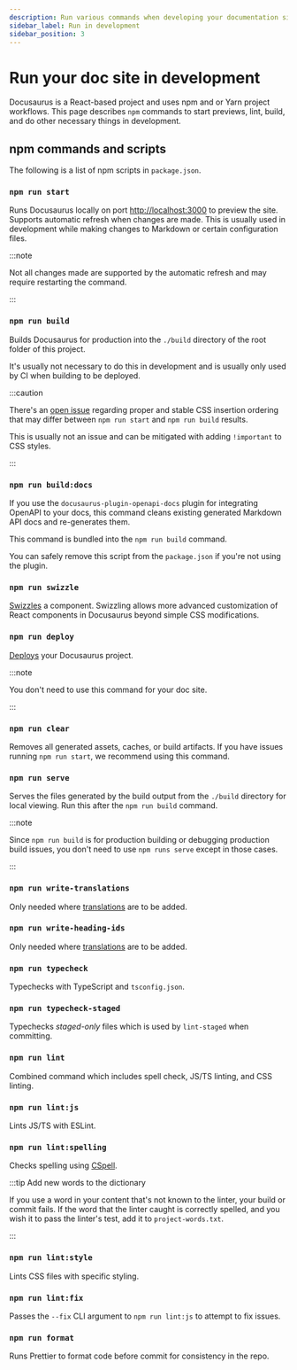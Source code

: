 ```yaml
---
description: Run various commands when developing your documentation site.
sidebar_label: Run in development
sidebar_position: 3
---
```


# Run your doc site in development

Docusaurus is a React-based project and uses npm and or Yarn project workflows.
This page describes `npm` commands to start previews, lint, build, and do other
necessary things in development.

## npm commands and scripts

The following is a list of npm scripts in `package.json`.

### `npm run start`

Runs Docusaurus locally on port <http://localhost:3000> to preview the site.
Supports automatic refresh when changes are made. This is usually used in
development while making changes to Markdown or certain configuration files.

:::note

Not all changes made are supported by the automatic refresh and may require
restarting the command.

:::

### `npm run build`

Builds Docusaurus for production into the `./build` directory of the root folder
of this project.

It's usually not necessary to do this in development and is usually only used by
CI when building to be deployed.

:::caution

There's an [open issue](https://github.com/facebook/docusaurus/issues/3678)
regarding proper and stable CSS insertion ordering that may differ between
`npm run start` and `npm run build` results.

This is usually not an issue and can be mitigated with adding `!important` to
CSS styles.

:::

### `npm run build:docs`

If you use the `docusaurus-plugin-openapi-docs` plugin for integrating OpenAPI
to your docs, this command cleans existing generated Markdown API docs and
re-generates them.

This command is bundled into the `npm run build` command.

You can safely remove this script from the `package.json` if you're not using
the plugin.

### `npm run swizzle`

[Swizzles](https://docusaurus.io/docs/swizzling) a component. Swizzling allows
more advanced customization of React components in Docusaurus beyond simple CSS
modifications.

### `npm run deploy`

[Deploys](https://docusaurus.io/docs/deployment#deploying-to-github-pages) your
Docusaurus project.

:::note

You don't need to use this command for your doc site.

:::

### `npm run clear`

Removes all generated assets, caches, or build artifacts. If you have issues
running `npm run start`, we recommend using this command.

### `npm run serve`

Serves the files generated by the build output from the `./build` directory for
local viewing. Run this after the `npm run build` command.

:::note

Since `npm run build` is for production building or debugging production build
issues, you don't need to use `npm runs serve` except in those cases.

:::

### `npm run write-translations`

Only needed where
[translations](https://docusaurus.io/docs/cli#docusaurus-write-translations-sitedir)
are to be added.

### `npm run write-heading-ids`

Only needed where
[translations](https://docusaurus.io/docs/cli#docusaurus-write-heading-ids-sitedir)
are to be added.

### `npm run typecheck`

Typechecks with TypeScript and `tsconfig.json`.

### `npm run typecheck-staged`

Typechecks _staged-only_ files which is used by `lint-staged` when committing.

### `npm run lint`

Combined command which includes spell check, JS/TS linting, and CSS linting.

### `npm run lint:js`

Lints JS/TS with ESLint.

### `npm run lint:spelling`

Checks spelling using [CSpell](../configure/spell-check.md).

:::tip Add new words to the dictionary

If you use a word in your content that's not known to the linter, your build or
commit fails. If the word that the linter caught is correctly spelled, and you
wish it to pass the linter's test, add it to `project-words.txt`.

:::

### `npm run lint:style`

Lints CSS files with specific styling.

### `npm run lint:fix`

Passes the `--fix` CLI argument to `npm run lint:js` to attempt to fix issues.

### `npm run format`

Runs Prettier to format code before commit for consistency in the repo.
